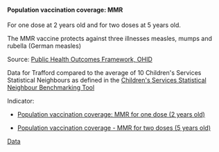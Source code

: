 #### Population vaccination coverage: MMR 

For one dose at 2 years old and for two doses at 5 years old.

The MMR vaccine protects against three illnesses measles, mumps and rubella (German measles)

Source: <a href="https://fingertips.phe.org.uk/profile/public-health-outcomes-framework" target="_blank">Public Health Outcomes Framework, OHID</a>

Data for Trafford compared to the average of 10 Children's Services Statistical Neighbours as defined in the <a href='https://www.gov.uk/government/publications/local-authority-interactive-tool-lait' target='_blank'>Children's Services Statistical Neighbour Benchmarking Tool</a>

Indicator:

* <a href="https://fingertips.phe.org.uk/search/mmr#page/6" target="_blank"> Population vaccination coverage: MMR for one dose (2 years old) </a>

* <a href="https://fingertips.phe.org.uk/search/30311#page/6/gid" target="_blank"> Population vaccination coverage - MMR for two doses (5 years old) </a>


<a href="https://www.trafforddatalab.io/trafford_themes/data/children/vaccination_mmr_2y.csv" aria-label="Download the data" class="downloadButton" target="_blank" download>Data <span class="fas fa-download"></span></a>
